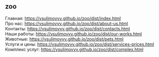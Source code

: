 ## zoo
Главная: https://vsulimovvv.github.io/zoo/dist/index.html  
Про нас: https://vsulimovvv.github.io/zoo/dist/about-us.html  
Контакты: https://vsulimovvv.github.io/zoo/dist/contacts.html  
Наши работы: https://vsulimovvv.github.io/zoo/dist/our-works.html  
Животные: https://vsulimovvv.github.io/zoo/dist/pets.html  
Услуги и цены: https://vsulimovvv.github.io/zoo/dist/services-prices.html  
Комплекс услуг: https://vsulimovvv.github.io/zoo/dist/complex.html  